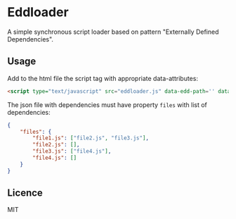 # Eddloader

A simple synchronous script loader based on pattern "Externally Defined Dependencies".

## Usage

Add to the html file the script tag with appropriate data-attributes:

```html
<script type="text/javascript" src="eddloader.js" data-edd-path='' data-edd-deps='deps.json'></script>
```

The json file with dependencies must have property `files` with list of dependencies:

```json
{
    "files": {
        "file1.js": ["file2.js", "file3.js"],
        "file2.js": [],
        "file3.js": ["file4.js"],
        "file4.js": []
    }
}
```

## Licence

MIT
